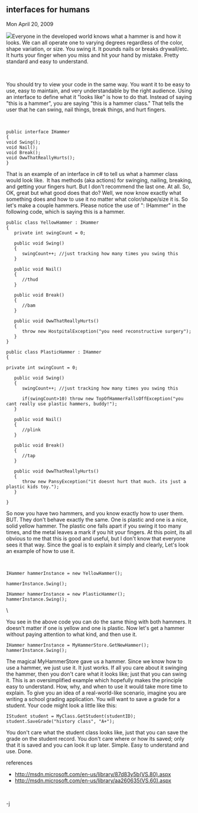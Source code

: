 
interfaces for humans
---------------------

Mon April 20, 2009

![](/blog/image.axd?picture=2009%2f4%2fhammer_balls.jpg)Everyone in the
developed world knows what a hammer is and how it looks. We can all
operate one to varying degrees regardless of the color, shape variation,
or size. You swing it. It pounds nails or breaks drywall/etc. It hurts
your finger when you miss and hit your hand by mistake. Pretty standard
and easy to understand.

  

You should try to view your code in the same way. You want it to be easy
to use, easy to maintain, and very understandable by the right audience.
Using an interface to define what it "looks like" is how to do that.
Instead of saying "this is a hammer", you are saying "this is a hammer
class." That tells the user that he can swing, nail things, break
things, and hurt fingers.

  

``` {.csharpcode}
public interface IHammer
{
void Swing();
void Nail();
void Break();
void OwwThatReallyHurts();
}
```

That is an example of an interface in c\# to tell us what a hammer class
would look like.  It has methods (aka actions) for swinging, nailing,
breaking, and getting your fingers hurt. But I don't recommend the last
one. At all. So, OK, great but what good does that do? Well, we now know
exactly what something does and how to use it no matter what
color/shape/size it is. So let's make a couple hammers. Please notice
the use of ": IHammer" in the following code, which is saying this is a
hammer.

``` {.csharpcode}
public class YellowHammer : IHammer
{
   private int swingCount = 0;
 
   public void Swing()
   {
      swingCount++; //just tracking how many times you swing this
   }
 
   public void Nail()
   {
      //thud
   }
 
   public void Break()
   {
      //bam
   }
 
   public void OwwThatReallyHurts()
   {
      throw new HostpitalException("you need reconstructive surgery");
   }
}
 
public class PlasticHammer : IHammer
{
   
private int swingCount = 0;
 
   public void Swing()
   {
      swingCount++; //just tracking how many times you swing this
 
      if(swingCount>10) throw new TopOfHammerFallsOffException("you cant really use plastic hammers, buddy!");
   }
 
   public void Nail()
   {
      //plink
   }
 
   public void Break()
   {
      //tap
   }
 
   public void OwwThatReallyHurts()
   {
      throw new PansyException("it doesnt hurt that much. its just a plastic kids toy.");
   }
 
}
```

So now you have two hammers, and you know exactly how to user them. BUT.
They don't behave exactly the same. One is plastic and one is a nice,
solid yellow hammer. The plastic one falls apart if you swing it too
many times, and the metal leaves a mark if you hit your fingers. At this
point, its all obvious to me that this is good and useful, but I don't
know that everyone sees it that way. Since the goal is to explain it
simply and clearly, Let's look an example of how to use it.

<div>

 

</div>

``` {.csharpcode}
IHammer hammerInstance = new YellowHammer();

hammerInstance.Swing();
 
IHammer hammerInstance = new PlasticHammer();
hammerInstance.Swing();
```

<div>

\

</div>

You see in the above code you can do the same thing with both hammers.
It doesn't matter if one is yellow and one is plastic. Now let's get a
hammer without paying attention to what kind, and then use it.

``` {.csharpcode}
IHammer hammerInstance = MyHammerStore.GetNewHammer();
hammerInstance.Swing();
```

The magical MyHammerStore gave us a hammer. Since we know how to use a
hammer, we just use it. It just works. If all you care about it swinging
the hammer, then you don't care what it looks like; just that you can
swing it. This is an oversimplified example which hopefully makes the
principle easy to understand. How, why, and when to use it would take
more time to explain. To give you an idea of a real-world-like scenario,
imagine you are writing a school grading application. You will want to
save a grade for a student. Your code might look a little like this:

``` {.csharpcode}
IStudent student = MyClass.GetStudent(studentID);
student.SaveGrade("history class", "A+");
```

You don't care what the student class looks like, just that you can save
the grade on the student record. You don't care where or how its saved;
only that it is saved and you can look it up later. Simple. Easy to
understand and use. Done.

references

-   <http://msdn.microsoft.com/en-us/library/87d83y5b(VS.80).aspx> 
-   <http://msdn.microsoft.com/en-us/library/aa260635(VS.60).aspx>

<div>

 

</div>

<div>

-j

</div>
